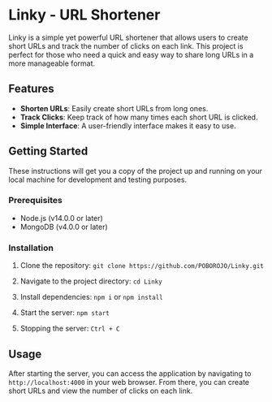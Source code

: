 # Linky - URL Shortener

Linky is a simple yet powerful URL shortener that allows users to create short URLs and track the number of clicks on each link. This project is perfect for those who need a quick and easy way to share long URLs in a more manageable format.

## Features

- **Shorten URLs**: Easily create short URLs from long ones.
- **Track Clicks**: Keep track of how many times each short URL is clicked.
- **Simple Interface**: A user-friendly interface makes it easy to use.

## Getting Started

These instructions will get you a copy of the project up and running on your local machine for development and testing purposes.

### Prerequisites

- Node.js (v14.0.0 or later)
- MongoDB (v4.0.0 or later)

### Installation

1. Clone the repository:
`git clone https://github.com/POBOROJO/Linky.git`


2. Navigate to the project directory:
`cd Linky`


3. Install dependencies:
`npm i` or `npm install`


4. Start the server:
`npm start`


5. Stopping the server:
`Ctrl + C`

## Usage

After starting the server, you can access the application by navigating to `http://localhost:4000` in your web browser. From there, you can create short URLs and view the number of clicks on each link.


